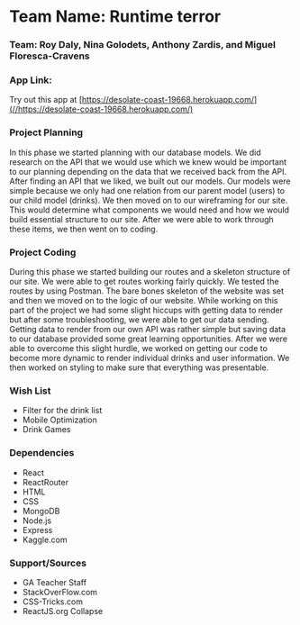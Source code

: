 # Team Name: Runtime terror
### Team: Roy Daly, Nina Golodets, Anthony Zardis, and Miguel Floresca-Cravens
### App Link:
Try out this app at [https://desolate-coast-19668.herokuapp.com/](//https://desolate-coast-19668.herokuapp.com/)
### Project Planning
In this phase we started planning with our database models. We did research on the API that we would use which we knew would be important to our planning depending on the data that we received back from the API. After finding an API that we liked, we built out our models. Our models were simple because we only had one relation from our parent model (users) to our child model (drinks). We then moved on to our wireframing for our site. This would determine what components we would need and how we would build essential structure to our site. After we were able to work through these items, we then went on to coding.
### Project Coding
During this phase we started building our routes and a skeleton structure of our site. We were able to get routes working fairly quickly. We tested the routes by using Postman. The bare bones skeleton of the website was set and then we moved on to the logic of our website.
While working on this part of the project we had some slight hiccups with getting data to render but after some troubleshooting, we were able to get our data sending. Getting data to render from our own API was rather simple but saving data to our database provided some great learning opportunities. After we were able to overcome this slight hurdle, we worked on getting our code to become more dynamic to render individual drinks and user information. We then worked on styling to make sure that everything was presentable.
### Wish List
* Filter for the drink list
* Mobile Optimization
* Drink Games
### Dependencies
* React
* ReactRouter
* HTML
* CSS
* MongoDB
* Node.js
* Express
* Kaggle.com
### Support/Sources
* GA Teacher Staff
* StackOverFlow.com
* CSS-Tricks.com
* ReactJS.org
Collapse




